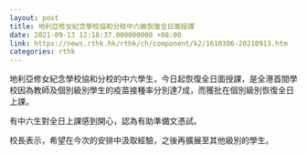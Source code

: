 ```yaml
---
layout: post
title: 地利亞修女紀念學校協和分校中六級恢復全日面授課
date: 2021-09-13 12:18:37.000000000 +08:00
link: https://news.rthk.hk/rthk/ch/component/k2/1610306-20210913.htm
categories: rthk
---
```


地利亞修女紀念學校協和分校的中六學生，今日起恢復全日面授課，是全港首間學校因為教師及個別級別學生的疫苗接種率分別達7成，而獲批在個別級別恢復全日上課。

有中六生對全日上課感到開心，認為有助準備文憑試。

校長表示，希望在今次的安排中汲取經驗，之後再擴展至其他級別的學生。
